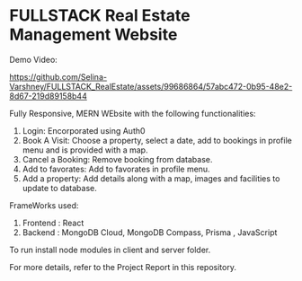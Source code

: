 # FULLSTACK Real Estate Management Website
Demo Video:

https://github.com/Selina-Varshney/FULLSTACK_RealEstate/assets/99686864/57abc472-0b95-48e2-8d67-219d89158b44

Fully Responsive, MERN WEbsite with the following functionalities:
1) Login: Encorporated using Auth0
2) Book A Visit: Choose a property, select a date, add to bookings in profile menu and is provided with a map.
3) Cancel a Booking: Remove booking from database.
4) Add to favorates: Add to favorates in profile menu.
5) Add a property: Add details along with a map, images and facilities to update to database.

FrameWorks used:
1) Frontend : React
2) Backend : MongoDB Cloud, MongoDB Compass, Prisma , JavaScript

To run install node modules in client and server folder.

For more details, refer to the Project Report in this repository.


